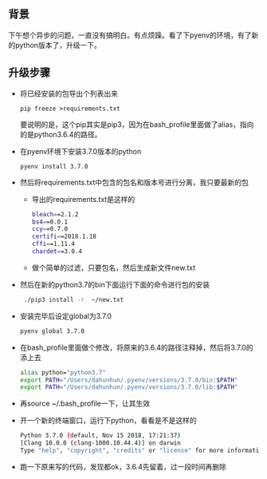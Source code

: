 ## 背景

下午想个异步的问题，一直没有搞明白。有点烦躁。看了下pyenv的环境，有了新的python版本了，升级一下。

## 升级步骤

- 将已经安装的包导出个列表出来

  ```shell
  pip freeze >requirements.txt
  ```

  要说明的是，这个pip其实是pip3，因为在bash_profile里面做了alias，指向的是python3.6.4的路径。

- 在pyenv环境下安装3.7.0版本的python

  ```shell
  pyenv install 3.7.0
  ```

- 然后将requirements.txt中包含的包名和版本号进行分离，我只要最新的包

  - 导出的requirements.txt是这样的

    ```bash
    bleach==2.1.2
    bs4==0.0.1
    ccy==0.7.0
    certifi==2018.1.18
    cffi==1.11.4
    chardet==3.0.4
    ```

  - 做个简单的过滤，只要包名，然后生成新文件new.txt

- 然后在新的python3.7的bin下面运行下面的命令进行包的安装

  ```bash
   ./pip3 install -r  ~/new.txt
  ```

- 安装完毕后设定global为3.7.0

  ``` bash
  pyenv global 3.7.0
  ```

- 在bash_profile里面做个修改，将原来的3.6.4的路径注释掉，然后将3.7.0的添上去

  ```bash
  alias python="python3.7"
  export PATH="/Users/dahunhun/.pyenv/versions/3.7.0/bin:$PATH"
  export PATH="/Users/dahunhun/.pyenv/versions/3.7.0/lib:$PATH"
  ```

- 再source ~/.bash_profile一下，让其生效

- 开一个新的终端窗口，运行下python，看看是不是这样的

  ```bash
  Python 3.7.0 (default, Nov 15 2018, 17:21:37)
  [Clang 10.0.0 (clang-1000.10.44.4)] on darwin
  Type "help", "copyright", "credits" or "license" for more information.
  ```

- 跑一下原来写的代码，发现都ok，3.6.4先留着，过一段时间再删除

















